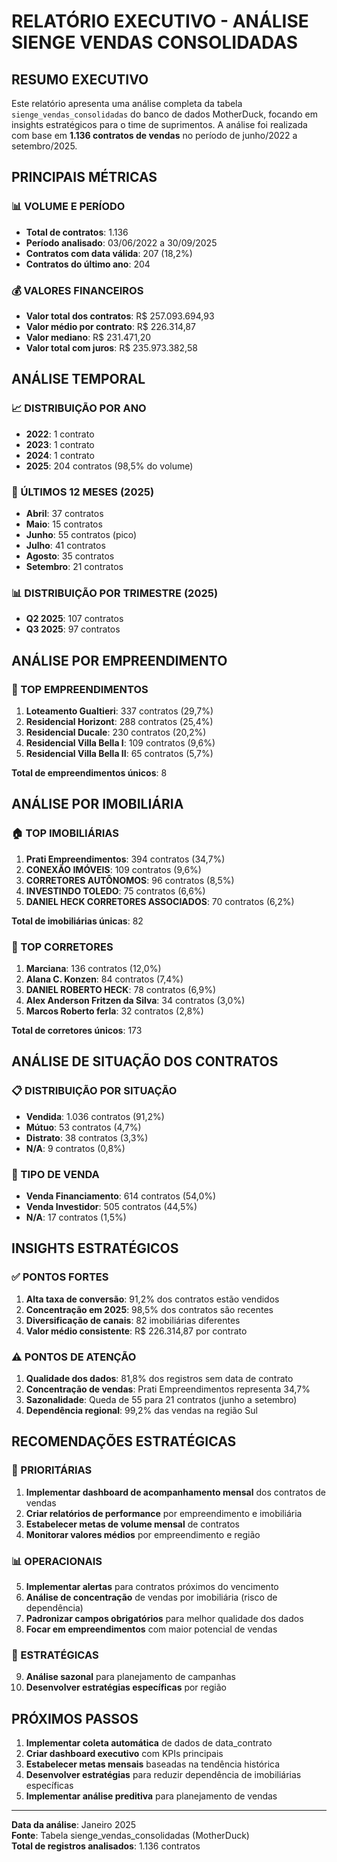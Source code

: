# RELATÓRIO EXECUTIVO - ANÁLISE SIENGE VENDAS CONSOLIDADAS

## RESUMO EXECUTIVO

Este relatório apresenta uma análise completa da tabela `sienge_vendas_consolidadas` do banco de dados MotherDuck, focando em insights estratégicos para o time de suprimentos. A análise foi realizada com base em **1.136 contratos de vendas** no período de junho/2022 a setembro/2025.

## PRINCIPAIS MÉTRICAS

### 📊 VOLUME E PERÍODO
- **Total de contratos**: 1.136
- **Período analisado**: 03/06/2022 a 30/09/2025
- **Contratos com data válida**: 207 (18,2%)
- **Contratos do último ano**: 204

### 💰 VALORES FINANCEIROS
- **Valor total dos contratos**: R$ 257.093.694,93
- **Valor médio por contrato**: R$ 226.314,87
- **Valor mediano**: R$ 231.471,20
- **Valor total com juros**: R$ 235.973.382,58

## ANÁLISE TEMPORAL

### 📈 DISTRIBUIÇÃO POR ANO
- **2022**: 1 contrato
- **2023**: 1 contrato  
- **2024**: 1 contrato
- **2025**: 204 contratos (98,5% do volume)

### 📅 ÚLTIMOS 12 MESES (2025)
- **Abril**: 37 contratos
- **Maio**: 15 contratos
- **Junho**: 55 contratos (pico)
- **Julho**: 41 contratos
- **Agosto**: 35 contratos
- **Setembro**: 21 contratos

### 📊 DISTRIBUIÇÃO POR TRIMESTRE (2025)
- **Q2 2025**: 107 contratos
- **Q3 2025**: 97 contratos

## ANÁLISE POR EMPREENDIMENTO

### 🏢 TOP EMPREENDIMENTOS
1. **Loteamento Gualtieri**: 337 contratos (29,7%)
2. **Residencial Horizont**: 288 contratos (25,4%)
3. **Residencial Ducale**: 230 contratos (20,2%)
4. **Residencial Villa Bella I**: 109 contratos (9,6%)
5. **Residencial Villa Bella II**: 65 contratos (5,7%)

**Total de empreendimentos únicos**: 8

## ANÁLISE POR IMOBILIÁRIA

### 🏠 TOP IMOBILIÁRIAS
1. **Prati Empreendimentos**: 394 contratos (34,7%)
2. **CONEXÃO IMÓVEIS**: 109 contratos (9,6%)
3. **CORRETORES AUTÔNOMOS**: 96 contratos (8,5%)
4. **INVESTINDO TOLEDO**: 75 contratos (6,6%)
5. **DANIEL HECK CORRETORES ASSOCIADOS**: 70 contratos (6,2%)

**Total de imobiliárias únicas**: 82

### 👥 TOP CORRETORES
1. **Marciana**: 136 contratos (12,0%)
2. **Alana C. Konzen**: 84 contratos (7,4%)
3. **DANIEL ROBERTO HECK**: 78 contratos (6,9%)
4. **Alex Anderson Fritzen da Silva**: 34 contratos (3,0%)
5. **Marcos Roberto ferla**: 32 contratos (2,8%)

**Total de corretores únicos**: 173

## ANÁLISE DE SITUAÇÃO DOS CONTRATOS

### 📋 DISTRIBUIÇÃO POR SITUAÇÃO
- **Vendida**: 1.036 contratos (91,2%)
- **Mútuo**: 53 contratos (4,7%)
- **Distrato**: 38 contratos (3,3%)
- **N/A**: 9 contratos (0,8%)

### 💼 TIPO DE VENDA
- **Venda Financiamento**: 614 contratos (54,0%)
- **Venda Investidor**: 505 contratos (44,5%)
- **N/A**: 17 contratos (1,5%)

## INSIGHTS ESTRATÉGICOS

### ✅ PONTOS FORTES
1. **Alta taxa de conversão**: 91,2% dos contratos estão vendidos
2. **Concentração em 2025**: 98,5% dos contratos são recentes
3. **Diversificação de canais**: 82 imobiliárias diferentes
4. **Valor médio consistente**: R$ 226.314,87 por contrato

### ⚠️ PONTOS DE ATENÇÃO
1. **Qualidade dos dados**: 81,8% dos registros sem data de contrato
2. **Concentração de vendas**: Prati Empreendimentos representa 34,7%
3. **Sazonalidade**: Queda de 55 para 21 contratos (junho a setembro)
4. **Dependência regional**: 99,2% das vendas na região Sul

## RECOMENDAÇÕES ESTRATÉGICAS

### 🎯 PRIORITÁRIAS
1. **Implementar dashboard de acompanhamento mensal** dos contratos de vendas
2. **Criar relatórios de performance** por empreendimento e imobiliária
3. **Estabelecer metas de volume mensal** de contratos
4. **Monitorar valores médios** por empreendimento e região

### 📊 OPERACIONAIS
5. **Implementar alertas** para contratos próximos do vencimento
6. **Análise de concentração** de vendas por imobiliária (risco de dependência)
7. **Padronizar campos obrigatórios** para melhor qualidade dos dados
8. **Focar em empreendimentos** com maior potencial de vendas

### 🚀 ESTRATÉGICAS
9. **Análise sazonal** para planejamento de campanhas
10. **Desenvolver estratégias específicas** por região

## PRÓXIMOS PASSOS

1. **Implementar coleta automática** de dados de data_contrato
2. **Criar dashboard executivo** com KPIs principais
3. **Estabelecer metas mensais** baseadas na tendência histórica
4. **Desenvolver estratégias** para reduzir dependência de imobiliárias específicas
5. **Implementar análise preditiva** para planejamento de vendas

---

**Data da análise**: Janeiro 2025  
**Fonte**: Tabela sienge_vendas_consolidadas (MotherDuck)  
**Total de registros analisados**: 1.136 contratos


